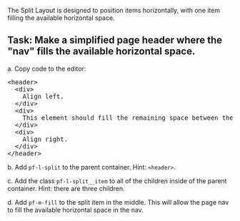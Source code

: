 The Split Layout is designed to position items horizontally, with one item filling the available horizontal space.

## Task: Make a simplified page header where the "nav" fills the available horizontal space.

a. Copy code to the editor:

<pre class="file" data-filename="index.html" data-target="replace">
&lt;header&gt;
  &lt;div&gt;
    Align left.
  &lt;/div&gt;
  &lt;div&gt;
    This element should fill the remaining space between the left and right elements.
  &lt;/div&gt;
  &lt;div&gt;
    Align right.
  &lt;/div&gt;
&lt;/header&gt;
</pre>

b. Add `pf-l-split` to the parent container. Hint: `<header>`.

c. Add the class `pf-l-split__item` to all of the children inside of the parent container. Hint: there are three children.

d. Add `pf-m-fill` to the split item in the middle. This will allow the page nav to fill the available horizontal space in the nav.
